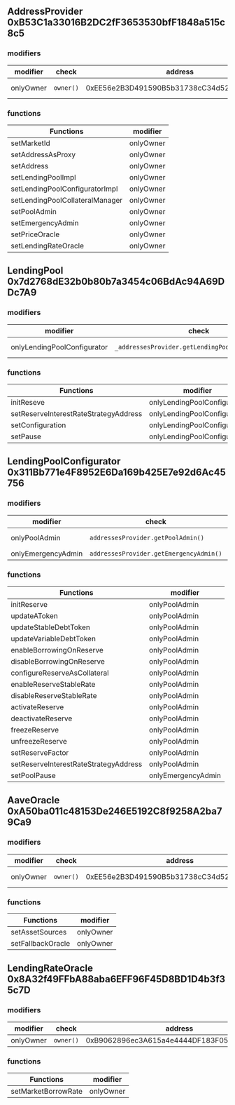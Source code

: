 ## AddressProvider 0xB53C1a33016B2DC2fF3653530bfF1848a515c8c5

### modifiers

| modifier | check | address | Comment |
| --------- | -------- | ------- | ------- |
| onlyOwner | `owner()` | 0xEE56e2B3D491590B5b31738cC34d5232F378a8D5 | short executor?

### functions

| Functions | modifier | 
| --------- | -------- |
setMarketId | onlyOwner
setAddressAsProxy | onlyOwner
setAddress | onlyOwner
setLendingPoolImpl | onlyOwner
setLendingPoolConfiguratorImpl | onlyOwner
setLendingPoolCollateralManager | onlyOwner
setPoolAdmin | onlyOwner
setEmergencyAdmin | onlyOwner
setPriceOracle | onlyOwner
setLendingRateOracle | onlyOwner


## LendingPool 0x7d2768dE32b0b80b7a3454c06BdAc94A69DDc7A9

### modifiers

| modifier | check | address | Comment |
| --------- | -------- | ------- | ------- |
| onlyLendingPoolConfigurator | `_addressesProvider.getLendingPoolConfigurator()` | 0x311Bb771e4F8952E6Da169b425E7e92d6Ac45756 | LendingPoolConfigurator contract |

### functions

| Functions | modifier | 
| --------- | -------- |
| initReseve | onlyLendingPoolConfigurator  |
| setReserveInterestRateStrategyAddress | onlyLendingPoolConfigurator  | 
| setConfiguration | onlyLendingPoolConfigurator | 
| setPause | onlyLendingPoolConfigurator | 

## LendingPoolConfigurator 0x311Bb771e4F8952E6Da169b425E7e92d6Ac45756

### modifiers

| modifier | check | address | Comment |
| --------- | -------- | ------- | ------- |
| onlyPoolAdmin | `addressesProvider.getPoolAdmin()` | 0xEE56e2B3D491590B5b31738cC34d5232F378a8D5 | short executor?
| onlyEmergencyAdmin | `addressesProvider.getEmergencyAdmin()` | 0xCA76Ebd8617a03126B6FB84F9b1c1A0fB71C2633 | multisig?

### functions

| Functions | modifier | 
| --------- | -------- | 
initReserve | onlyPoolAdmin | 
updateAToken | onlyPoolAdmin |
updateStableDebtToken | onlyPoolAdmin |
updateVariableDebtToken | onlyPoolAdmin |
enableBorrowingOnReserve | onlyPoolAdmin |
disableBorrowingOnReserve | onlyPoolAdmin |
configureReserveAsCollateral | onlyPoolAdmin |
enableReserveStableRate | onlyPoolAdmin |
disableReserveStableRate | onlyPoolAdmin |
activateReserve | onlyPoolAdmin |
deactivateReserve | onlyPoolAdmin |
freezeReserve | onlyPoolAdmin |
unfreezeReserve | onlyPoolAdmin |
setReserveFactor |  onlyPoolAdmin |
setReserveInterestRateStrategyAddress | onlyPoolAdmin |
setPoolPause | onlyEmergencyAdmin |

## AaveOracle 0xA50ba011c48153De246E5192C8f9258A2ba79Ca9

### modifiers

| modifier | check | address | Comment |
| --------- | -------- | ------- | ------- |
| onlyOwner | `owner()` | 0xEE56e2B3D491590B5b31738cC34d5232F378a8D5 | short executor?

### functions

| Functions | modifier | 
| --------- | -------- | 
| setAssetSources | onlyOwner | 
| setFallbackOracle | onlyOwner |

## LendingRateOracle 0x8A32f49FFbA88aba6EFF96F45D8BD1D4b3f35c7D

### modifiers

| modifier | check | address | Comment |
| --------- | -------- | ------- | ------- |
| onlyOwner | `owner()` | 0xB9062896ec3A615a4e4444DF183F0531a77218AE | multisig?

### functions

| Functions | modifier | 
| --------- | -------- | 
setMarketBorrowRate | onlyOwner



